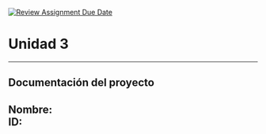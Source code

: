[![Review Assignment Due Date](https://classroom.github.com/assets/deadline-readme-button-22041afd0340ce965d47ae6ef1cefeee28c7c493a6346c4f15d667ab976d596c.svg)](https://classroom.github.com/a/WQjBwS08)
# Unidad 3
---
## Documentación del proyecto
Nombre:  
ID:  
---

